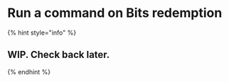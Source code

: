 # Run a command on Bits redemption

{% hint style="info" %}
## WIP. Check back later.
{% endhint %}
